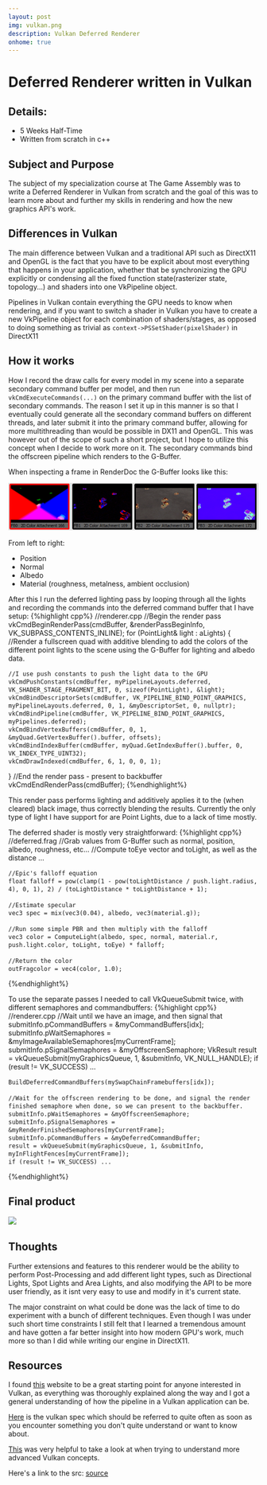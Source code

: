 ```yaml
---
layout: post
img: vulkan.png
description: Vulkan Deferred Renderer
onhome: true
---
```


# Deferred Renderer written in Vulkan

## Details:
- 5 Weeks Half-Time
- Written from scratch in c++

## Subject and Purpose
The subject of my specialization course at The Game Assembly was to write a Deferred Renderer in Vulkan from scratch and the goal of this was to learn more about and further my skills in rendering and how the new graphics API's work.

## Differences in Vulkan
The main difference between Vulkan and a traditional API such as DirectX11 and OpenGL is the fact that you have to be explicit about most everything that happens in your application, whether that be synchronizing the GPU explicitly or condensing all the fixed function state(rasterizer state, topology...) and shaders into one VkPipeline object.

Pipelines in Vulkan contain everything the GPU needs to know when rendering, and if you want to switch a shader in Vulkan you have to create a new VkPipeline object for each combination of shaders/stages, as opposed to doing something as trivial as `context->PSSetShader(pixelShader)` in DirectX11

## How it works
How I record the draw calls for every model in my scene into a separate secondary command buffer per model, and then run `vkCmdExecuteCommands(...)` on the primary command buffer with the list of secondary commands. 
The reason I set it up in this manner is so that I eventually could generate all the secondary command buffers on different threads, and later submit it into the primary command buffer, allowing for more multithreading than would be possible in DX11 and OpenGL. This was however out of the scope of such a short project, but I hope to utilize this concept when I decide to work more on it. The secondary commands bind the offscreen pipeline which renders to the G-Buffer.

When inspecting a frame in RenderDoc the G-Buffer looks like this: 

![](../assets/gbuffer.png)

From left to right: 
- Position 
- Normal 
- Albedo 
- Material (roughness, metalness, ambient occlusion)

After this I run the deferred lighting pass by looping through all the lights and recording the commands into the deferred command buffer that I have setup:
{%highlight cpp%}
//renderer.cpp
//Begin the render pass
vkCmdBeginRenderPass(cmdBuffer, &renderPassBeginInfo, VK_SUBPASS_CONTENTS_INLINE);
for (PointLight& light : aLights)
{
    //Render a fullscreen quad with additive blending to add the colors of the different point lights to the scene using the G-Buffer for lighting and albedo data.
    
    //I use push constants to push the light data to the GPU
    vkCmdPushConstants(cmdBuffer, myPipelineLayouts.deferred, VK_SHADER_STAGE_FRAGMENT_BIT, 0, sizeof(PointLight), &light);
    vkCmdBindDescriptorSets(cmdBuffer, VK_PIPELINE_BIND_POINT_GRAPHICS, myPipelineLayouts.deferred, 0, 1, &myDescriptorSet, 0, nullptr);
    vkCmdBindPipeline(cmdBuffer, VK_PIPELINE_BIND_POINT_GRAPHICS, myPipelines.deferred);
    vkCmdBindVertexBuffers(cmdBuffer, 0, 1, &myQuad.GetVertexBuffer().buffer, offsets);
    vkCmdBindIndexBuffer(cmdBuffer, myQuad.GetIndexBuffer().buffer, 0, VK_INDEX_TYPE_UINT32);
    vkCmdDrawIndexed(cmdBuffer, 6, 1, 0, 0, 1);
}
//End the render pass - present to backbuffer
vkCmdEndRenderPass(cmdBuffer);
{%endhighlight%}

This render pass performs lighting and additively applies it to the (when cleared) black image, thus correctly blending the results. Currently the only type of light I have support for are Point Lights, due to a lack of time mostly.

The deferred shader is mostly very straightforward: 
{%highlight cpp%}
    //deferred.frag
    //Grab values from G-Buffer such as normal, position, albedo, roughness, etc...
    //Compute toEye vector and toLight, as well as the distance
    ...

    //Epic's falloff equation
    float falloff = pow(clamp(1 - pow(toLightDistance / push.light.radius, 4), 0, 1), 2) / (toLightDistance * toLightDistance + 1);

    //Estimate specular
    vec3 spec = mix(vec3(0.04), albedo, vec3(material.g));

    //Run some simple PBR and then multiply with the falloff
    vec3 color = ComputeLight(albedo, spec, normal, material.r, push.light.color, toLight, toEye) * falloff;

    //Return the color
    outFragcolor = vec4(color, 1.0);
{%endhighlight%}

To use the separate passes I needed to call VkQueueSubmit twice, with different semaphores and commandbuffers:
{%highlight cpp%}
    //renderer.cpp
    //Wait until we have an image, and then signal that
    submitInfo.pCommandBuffers = &myCommandBuffers[idx];
    submitInfo.pWaitSemaphores = &myImageAvailableSemaphores[myCurrentFrame];
    submitInfo.pSignalSemaphores = &myOffscreenSemaphore;
    VkResult result = vkQueueSubmit(myGraphicsQueue, 1, &submitInfo, VK_NULL_HANDLE);
    if (result != VK_SUCCESS) ...

    BuildDeferredCommandBuffers(mySwapChainFramebuffers[idx]); 

    //Wait for the offscreen rendering to be done, and signal the render finished semaphore when done, so we can present to the backbuffer.
    submitInfo.pWaitSemaphores = &myOffscreenSemaphore;
    submitInfo.pSignalSemaphores = &myRenderFinishedSemaphores[myCurrentFrame];
    submitInfo.pCommandBuffers = &myDeferredCommandBuffer;  
    result = vkQueueSubmit(myGraphicsQueue, 1, &submitInfo, myInFlightFences[myCurrentFrame]);
    if (result != VK_SUCCESS) ...
{%endhighlight%}

## Final product

![](../assets/vulkan.gif)

## Thoughts
Further extensions and features to this renderer would be the ability to perform Post-Processing and add different light types, such as Directional Lights, Spot Lights and Area Lights, and also modifying the API to be more user friendly, as it isnt very easy to use and modify in it's current state.

The major constraint on what could be done was the lack of time to do experiment with a bunch of different techniques. Even though I was under such short time constraints I still felt that I learned a tremendous amount and have gotten a far better insight into how modern GPU's work, much more so than I did while writing our engine in DirectX11.

## Resources
I found [this](https://vulkan-tutorial.com/ "Vulkan Tutorial") website to be a great starting point for anyone interested in Vulkan, as everything was thoroughly explained along the way and I got a general understanding of how the pipeline in a Vulkan application can be.

[Here](https://www.khronos.org/registry/vulkan/specs/1.1-extensions/html/vkspec.html "Vulkan Spec") is the vulkan spec which should be referred to quite often as soon as you encounter something you don't quite understand or want to know about.

[This](https://github.com/SaschaWillems/Vulkan "Sascha's Vulkan Examples") was very helpful to take a look at when trying to understand more advanced Vulkan concepts.

Here's a link to the src: [source](https://github.com/KyaZero/DeferredVulkan "DeferredVulkan on GitHub")